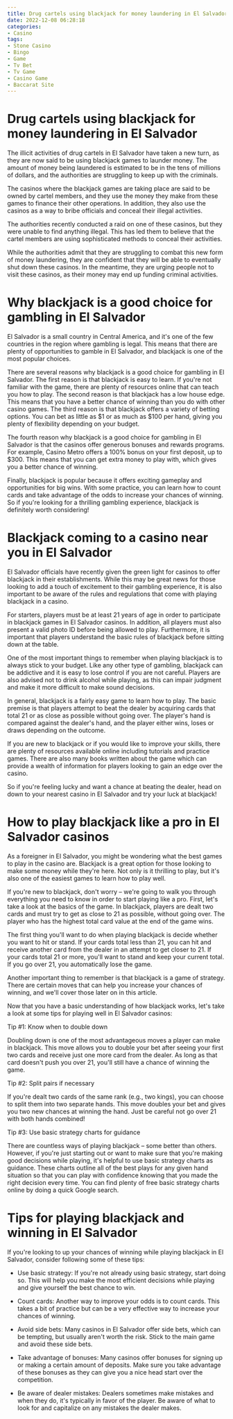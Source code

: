 ```yaml
---
title: Drug cartels using blackjack for money laundering in El Salvador
date: 2022-12-08 06:28:18
categories:
- Casino
tags:
- Stone Casino
- Bingo
- Game
- Tv Bet
- Tv Game
- Casino Game
- Baccarat Site
---
```



#  Drug cartels using blackjack for money laundering in El Salvador

The illicit activities of drug cartels in El Salvador have taken a new turn, as they are now said to be using blackjack games to launder money. The amount of money being laundered is estimated to be in the tens of millions of dollars, and the authorities are struggling to keep up with the criminals.

The casinos where the blackjack games are taking place are said to be owned by cartel members, and they use the money they make from these games to finance their other operations. In addition, they also use the casinos as a way to bribe officials and conceal their illegal activities.

The authorities recently conducted a raid on one of these casinos, but they were unable to find anything illegal. This has led them to believe that the cartel members are using sophisticated methods to conceal their activities.

While the authorities admit that they are struggling to combat this new form of money laundering, they are confident that they will be able to eventually shut down these casinos. In the meantime, they are urging people not to visit these casinos, as their money may end up funding criminal activities.

#  Why blackjack is a good choice for gambling in El Salvador

El Salvador is a small country in Central America, and it's one of the few countries in the region where gambling is legal. This means that there are plenty of opportunities to gamble in El Salvador, and blackjack is one of the most popular choices.

There are several reasons why blackjack is a good choice for gambling in El Salvador. The first reason is that blackjack is easy to learn. If you're not familiar with the game, there are plenty of resources online that can teach you how to play. The second reason is that blackjack has a low house edge. This means that you have a better chance of winning than you do with other casino games. The third reason is that blackjack offers a variety of betting options. You can bet as little as $1 or as much as $100 per hand, giving you plenty of flexibility depending on your budget.

The fourth reason why blackjack is a good choice for gambling in El Salvador is that the casinos offer generous bonuses and rewards programs. For example, Casino Metro offers a 100% bonus on your first deposit, up to $300. This means that you can get extra money to play with, which gives you a better chance of winning.

Finally, blackjack is popular because it offers exciting gameplay and opportunities for big wins. With some practice, you can learn how to count cards and take advantage of the odds to increase your chances of winning. So if you're looking for a thrilling gambling experience, blackjack is definitely worth considering!

#  Blackjack coming to a casino near you in El Salvador

El Salvador officials have recently given the green light for casinos to offer blackjack in their establishments. While this may be great news for those looking to add a touch of excitement to their gambling experience, it is also important to be aware of the rules and regulations that come with playing blackjack in a casino.

For starters, players must be at least 21 years of age in order to participate in blackjack games in El Salvador casinos. In addition, all players must also present a valid photo ID before being allowed to play. Furthermore, it is important that players understand the basic rules of blackjack before sitting down at the table.

One of the most important things to remember when playing blackjack is to always stick to your budget. Like any other type of gambling, blackjack can be addictive and it is easy to lose control if you are not careful. Players are also advised not to drink alcohol while playing, as this can impair judgment and make it more difficult to make sound decisions.

In general, blackjack is a fairly easy game to learn how to play. The basic premise is that players attempt to beat the dealer by acquiring cards that total 21 or as close as possible without going over. The player's hand is compared against the dealer's hand, and the player either wins, loses or draws depending on the outcome.

If you are new to blackjack or if you would like to improve your skills, there are plenty of resources available online including tutorials and practice games. There are also many books written about the game which can provide a wealth of information for players looking to gain an edge over the casino.

So if you're feeling lucky and want a chance at beating the dealer, head on down to your nearest casino in El Salvador and try your luck at blackjack!

#  How to play blackjack like a pro in El Salvador casinos

As a foreigner in El Salvador, you might be wondering what the best games to play in the casino are. Blackjack is a great option for those looking to make some money while they're here. Not only is it thrilling to play, but it's also one of the easiest games to learn how to play well.

If you're new to blackjack, don't worry – we're going to walk you through everything you need to know in order to start playing like a pro. First, let's take a look at the basics of the game. In blackjack, players are dealt two cards and must try to get as close to 21 as possible, without going over. The player who has the highest total card value at the end of the game wins.

The first thing you'll want to do when playing blackjack is decide whether you want to hit or stand. If your cards total less than 21, you can hit and receive another card from the dealer in an attempt to get closer to 21. If your cards total 21 or more, you'll want to stand and keep your current total. If you go over 21, you automatically lose the game.

Another important thing to remember is that blackjack is a game of strategy. There are certain moves that can help you increase your chances of winning, and we'll cover those later on in this article.

Now that you have a basic understanding of how blackjack works, let's take a look at some tips for playing well in El Salvador casinos:

Tip #1: Know when to double down

Doubling down is one of the most advantageous moves a player can make in blackjack. This move allows you to double your bet after seeing your first two cards and receive just one more card from the dealer. As long as that card doesn't push you over 21, you'll still have a chance of winning the game.

 Tip #2: Split pairs if necessary

If you're dealt two cards of the same rank (e.g., two kings), you can choose to split them into two separate hands. This move doubles your bet and gives you two new chances at winning the hand. Just be careful not go over 21 with both hands combined!

Tip #3: Use basic strategy charts for guidance

There are countless ways of playing blackjack – some better than others. However, if you're just starting out or want to make sure that you're making good decisions while playing, it's helpful to use basic strategy charts as guidance. These charts outline all of the best plays for any given hand situation so that you can play with confidence knowing that you made the right decision every time. You can find plenty of free basic strategy charts online by doing a quick Google search.

#  Tips for playing blackjack and winning in El Salvador

If you're looking to up your chances of winning while playing blackjack in El Salvador, consider following some of these tips:

- Use basic strategy: If you're not already using basic strategy, start doing so. This will help you make the most efficient decisions while playing and give yourself the best chance to win.

- Count cards: Another way to improve your odds is to count cards. This takes a bit of practice but can be a very effective way to increase your chances of winning.

- Avoid side bets: Many casinos in El Salvador offer side bets, which can be tempting, but usually aren't worth the risk. Stick to the main game and avoid these side bets.

- Take advantage of bonuses: Many casinos offer bonuses for signing up or making a certain amount of deposits. Make sure you take advantage of these bonuses as they can give you a nice head start over the competition.

- Be aware of dealer mistakes: Dealers sometimes make mistakes and when they do, it's typically in favor of the player. Be aware of what to look for and capitalize on any mistakes the dealer makes.